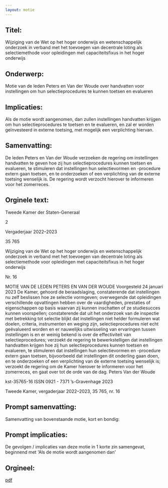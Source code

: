 ```yaml
---
layout: motie
---
```

## Titel:
Wijziging van de Wet op het hoger onderwijs en wetenschappelijk onderzoek in verband met het toevoegen van decentrale loting als selectiemethode voor opleidingen met capaciteitsfixus in het hoger onderwijs
## Onderwerp:
Motie van de leden Peters en Van der Woude over handvatten voor instellingen om hun selectieprocedures te kunnen toetsen en evalueren
## Implicaties:

Als de motie wordt aangenomen, dan zullen instellingen handvatten krijgen om hun selectieprocedures te toetsen en te evalueren, en zal er worden geïnvesteerd in externe toetsing, met mogelijk een verplichting hiervan.
## Samenvatting:

De leden Peters en Van der Woude verzoeken de regering om instellingen handvatten te geven hoe zij hun selectieprocedures kunnen toetsen en evalueren, te stimuleren dat instellingen hun selectievormen en -procedure extern gaan toetsen, en te onderzoeken of een verplichting van de externe toetsing wenselijk is. De regering wordt verzocht hierover te informeren voor het zomerreces.
## Orginele text:


Tweede Kamer der Staten-Generaal

2

Vergaderjaar 2022–2023

35 765

Wijziging van de Wet op het hoger onderwijs en
wetenschappelijk onderzoek in verband met het
toevoegen van decentrale loting als
selectiemethode voor opleidingen met
capaciteitsfixus in het hoger onderwijs

Nr. 16

MOTIE VAN DE LEDEN PETERS EN VAN DER WOUDE
Voorgesteld 24 januari 2023
De Kamer,
gehoord de beraadslaging,
constaterende dat instellingen nu zelf beslissen hoe ze selectie
vormgeven;
overwegende dat opleidingen verschillende opvattingen hebben over de
vaardigheden, prestaties of eigenschappen op basis waarvan zij kunnen
inschatten of ze studiesucces kunnen voorspellen;
constaterende dat uit het onderzoek van de inspectie met betrekking tot
selectie blijkt dat instellingen niet helder formuleren wat doelen, criteria,
instrumenten en weging zijn, selectieprocedures niet echt geëvalueerd
worden en er nauwelijks uitwisseling van ervaringen tussen instellingen is
en er weinig bekend is over de effectiviteit van selectieprocedures;
verzoekt de regering te bewerkstelligen dat instellingen handvatten
krijgen hoe zij hun selectieprocedures kunnen toetsen en evalueren, te
stimuleren dat instellingen hun selectievormen en -procedure extern gaan
toetsen, bijvoorbeeld dat instellingen dit onderling gaan doen, en te
onderzoeken of een verplichting van de externe toetsing wenselijk is;
verzoekt de regering om de Kamer hierover te informeren voor het
zomerreces,
en gaat over tot de orde van de dag.
Peters
Van der Woude

kst-35765-16
ISSN 0921 - 7371
’s-Gravenhage 2023

Tweede Kamer, vergaderjaar 2022–2023, 35 765, nr. 16


## Prompt samenvatting:
Samenvatting van bovenstaande motie, kort en bondig:


## Prompt implicaties:
De gevolgen / implicaties van deze motie in 1 korte zin samengevat, beginnend met 'Als de motie wordt aangenomen dan' 

## Orgineel:
[pdf](https://gegevensmagazijn.tweedekamer.nl/OData/v4/2.0/Document(77136659-05a4-4f1b-8677-08189924dc72)/resource)
